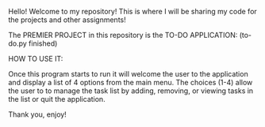 Hello! Welcome to my repository! This is where I will be sharing my code for the projects and other assignments! 

The PREMIER PROJECT in this repository is the TO-DO APPLICATION: (to-do.py finished)

HOW TO USE IT: 

Once this program starts to run it will welcome the user to the application and display a list of 4 options from the main menu. 
The choices (1-4) allow the user to to manage the task list by adding, removing, or viewing tasks in the list or quit the application. 

Thank you, enjoy! 
